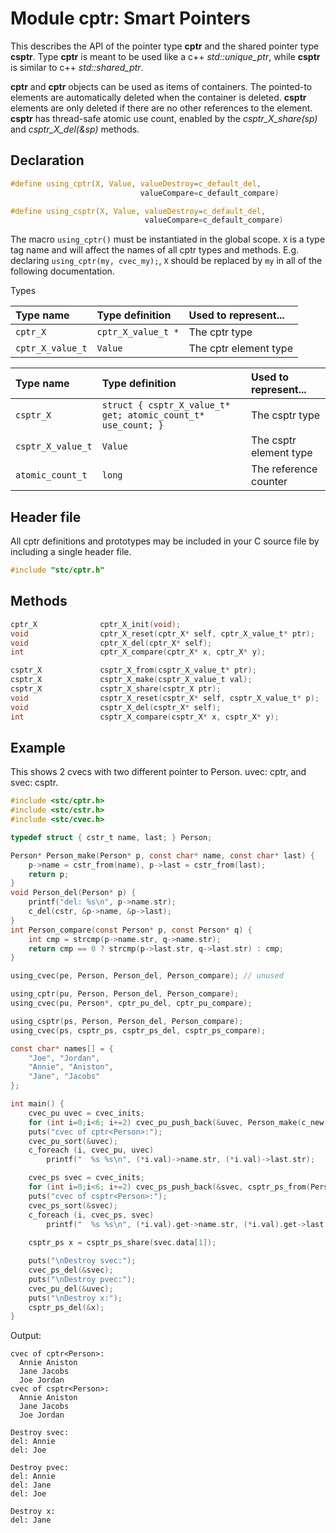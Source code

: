 # Module cptr: Smart Pointers

This describes the API of the pointer type **cptr** and the shared pointer type **csptr**. Type **cptr** is meant to be used like a c++ *std::unique_ptr*, while **csptr** is similar to c++ *std::shared_ptr*.

**cptr** and **cptr** objects can be used as items of containers. The pointed-to elements are automatically deleted when the container is deleted. **csptr** elements are only deleted if there are no other references to the element. **csptr** has thread-safe atomic use count, enabled by the *csptr_X_share(sp)* and *csptr_X_del(&sp)* methods.

## Declaration

```c
#define using_cptr(X, Value, valueDestroy=c_default_del,
                             valueCompare=c_default_compare)

#define using_csptr(X, Value, valueDestroy=c_default_del,
                              valueCompare=c_default_compare)
```
The macro `using_cptr()` must be instantiated in the global scope. `X` is a type tag name and will
affect the names of all cptr types and methods. E.g. declaring `using_cptr(my, cvec_my);`,
`X` should be replaced by `my` in all of the following documentation.

 Types

| Type name          | Type definition       | Used to represent...    |
|:-------------------|:----------------------|:------------------------|
| `cptr_X`           | `cptr_X_value_t *`    | The cptr type           |
| `cptr_X_value_t`   | `Value`               | The cptr element type   |


| Type name           | Type definition                                               | Used to represent...     |
|:--------------------|:--------------------------------------------------------------|:-------------------------|
| `csptr_X`           | `struct { csptr_X_value_t* get; atomic_count_t* use_count; }` | The csptr type           |
| `csptr_X_value_t`   | `Value`                                                       | The csptr element type   |
| `atomic_count_t`    | `long`                                                        | The reference counter    |


## Header file

All cptr definitions and prototypes may be included in your C source file by including a single header file.

```c
#include "stc/cptr.h"
```

## Methods

```c
cptr_X              cptr_X_init(void);
void                cptr_X_reset(cptr_X* self, cptr_X_value_t* ptr);
void                cptr_X_del(cptr_X* self);
int                 cptr_X_compare(cptr_X* x, cptr_X* y);
```
```c
csptr_X             csptr_X_from(csptr_X_value_t* ptr);
csptr_X             csptr_X_make(csptr_X_value_t val);
csptr_X             csptr_X_share(csptr_X ptr);
void                csptr_X_reset(csptr_X* self, csptr_X_value_t* p);
void                csptr_X_del(csptr_X* self);
int                 csptr_X_compare(csptr_X* x, csptr_X* y);
```

## Example

This shows 2 cvecs with two different pointer to Person. uvec: cptr<Person>, and svec: csptr<Person>.
```c
#include <stc/cptr.h>
#include <stc/cstr.h>
#include <stc/cvec.h>

typedef struct { cstr_t name, last; } Person;

Person* Person_make(Person* p, const char* name, const char* last) {
    p->name = cstr_from(name), p->last = cstr_from(last);
    return p;
}
void Person_del(Person* p) {
    printf("del: %s\n", p->name.str);
    c_del(cstr, &p->name, &p->last);
}
int Person_compare(const Person* p, const Person* q) {
    int cmp = strcmp(p->name.str, q->name.str);
    return cmp == 0 ? strcmp(p->last.str, q->last.str) : cmp;
}

using_cvec(pe, Person, Person_del, Person_compare); // unused

using_cptr(pu, Person, Person_del, Person_compare);
using_cvec(pu, Person*, cptr_pu_del, cptr_pu_compare);

using_csptr(ps, Person, Person_del, Person_compare);
using_cvec(ps, csptr_ps, csptr_ps_del, csptr_ps_compare);

const char* names[] = {
    "Joe", "Jordan",
    "Annie", "Aniston",
    "Jane", "Jacobs"
};

int main() {
    cvec_pu uvec = cvec_inits;
    for (int i=0;i<6; i+=2) cvec_pu_push_back(&uvec, Person_make(c_new(Person), names[i], names[i+1]));
    puts("cvec of cptr<Person>:");
    cvec_pu_sort(&uvec);
    c_foreach (i, cvec_pu, uvec)
        printf("  %s %s\n", (*i.val)->name.str, (*i.val)->last.str);

    cvec_ps svec = cvec_inits;
    for (int i=0;i<6; i+=2) cvec_ps_push_back(&svec, csptr_ps_from(Person_make(c_new(Person), names[i], names[i+1])));
    puts("cvec of csptr<Person>:");
    cvec_ps_sort(&svec);
    c_foreach (i, cvec_ps, svec)
        printf("  %s %s\n", (*i.val).get->name.str, (*i.val).get->last.str);
    
    csptr_ps x = csptr_ps_share(svec.data[1]);

    puts("\nDestroy svec:");
    cvec_ps_del(&svec);
    puts("\nDestroy pvec:");
    cvec_pu_del(&uvec);
    puts("\nDestroy x:");
    csptr_ps_del(&x);
}
```
Output:
```
cvec of cptr<Person>:
  Annie Aniston
  Jane Jacobs
  Joe Jordan
cvec of csptr<Person>:
  Annie Aniston
  Jane Jacobs
  Joe Jordan

Destroy svec:
del: Annie
del: Joe

Destroy pvec:
del: Annie
del: Jane
del: Joe

Destroy x:
del: Jane
```
